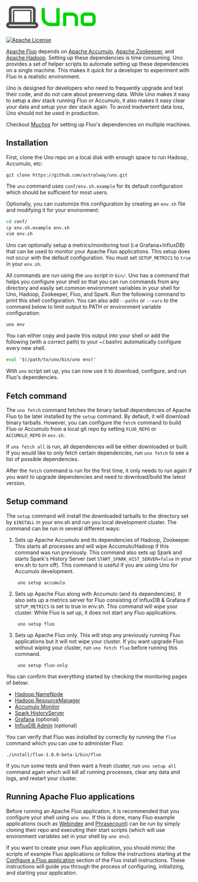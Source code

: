 ![Uno][logo]
---
[![Apache License][li]][ll]

[Apache Fluo][fluo] depends on [Apache Accumulo][accumulo], [Apache Zookeeper][zookeeper], and
[Apache Hadoop][hadoop]. Setting up these dependencies is time consuming. Uno provides a set of
helper scripts to automate setting up these dependencies on a single machine. This makes it quick
for a developer to experiment with Fluo in a realistic environment. 

Uno is designed for developers who need to frequently upgrade and test their code, and do not care
about preserving data. While Uno makes it easy to setup a dev stack running Fluo or Accumulo, it
also makes it easy clear your data and setup your dev stack again. To avoid inadvertent data loss,
Uno should not be used in production.

Checkout [Muchos] for setting up Fluo's dependencies on multiple machines.

## Installation

First, clone the Uno repo on a local disk with enough space to run Hadoop, Accumulo, etc:

    git clone https://github.com/astralway/uno.git

The `uno` command uses `conf/env.sh.example` for its default configuration which should be
sufficient for most users.

Optionally, you can customize this configuration by creating an `env.sh` file and modifying it for
your environment:

```bash
cd conf/
cp env.sh.example env.sh
vim env.sh
```

Uno can optionally setup a metrics/monitoring tool (i.e Grafana+InfluxDB) that can be used to
monitor your Apache Fluo applications. This setup does not occur with the default configuration. You
must set `SETUP_METRICS` to `true` in your `env.sh`.

All commands are run using the `uno` script in `bin/`. Uno has a command that helps you configure
your shell so that you can run commands from any directory and easily set common environment
variables in your shell for Uno, Hadoop, Zookeeper, Fluo, and Spark. Run the following command to
print this shell configuration. You can also add `--paths` or `--vars` to the command below to limit
output to PATH or environment variable configuration:

    uno env

You can either copy and paste this output into your shell or add the following (with a correct path)
to your ~/.bashrc automatically configure every new shell.

```bash
eval "$(/path/to/uno/bin/uno env)"
```

With `uno` script set up, you can now use it to download, configure, and run Fluo's dependencies.

## Fetch command

The `uno fetch` command fetches the binary tarball dependencies of Apache Fluo to be later installed
by the `setup` command. By default, it will download binary tarballs. However, you can configure the
`fetch` command to build Fluo or Accumulo from a local git repo by setting `FLUO_REPO` or
`ACCUMULO_REPO` in `env.sh`.

If `uno fetch all` is run, all dependencies will be either downloaded or built. If you would like to
only fetch certain dependencies, run `uno fetch` to see a list of possible dependencies.

After the `fetch` command is run for the first time, it only needs to run again if you want to
upgrade dependencies and need to download/build the latest version.

## Setup command

The `setup` command will install the downloaded tarballs to the directory set by `$INSTALL` in your
env.sh and run you local development cluster. The command can be run in several different ways:

1. Sets up Apache Accumulo and its dependencies of Hadoop, Zookeeper. This starts all processes and
   will wipe Accumulo/Hadoop if this command was run previously.  This command also sets up Spark
   and starts Spark's History Server (set `START_SPARK_HIST_SERVER=false` in your env.sh to turn 
   off). This command is useful if you are using Uno for Accumulo development.

        uno setup accumulo

2. Sets up Apache Fluo along with Accumulo (and its dependencies). It also sets up a metrics server
   for Fluo consisting of InfluxDB & Grafana if `SETUP_METRICS` is set to true in env.sh. This
   command will wipe your cluster. While Fluo is set up, it does not start any Fluo applications.

        uno setup fluo

3. Sets up Apache Fluo only. This will stop any previously running Fluo applications but it will not
   wipe your cluster. If you want upgrade Fluo without wiping your cluster, run `uno fetch fluo`
   before running this command.

        uno setup fluo-only

You can confirm that everything started by checking the monitoring pages of below:

 * [Hadoop NameNode](http://localhost:50070/)
 * [Hadoop ResourceManager](http://localhost:8088/)
 * [Accumulo Monitor](http://localhost:50095/)
 * [Spark HistoryServer](http://localhost:18080/)
 * [Grafana](http://localhost:3000/) (optional)
 * [InfluxDB Admin](http://localhost:8083/) (optional)

You can verify that Fluo was installed by correctly by running the `fluo` command which you can use
to administer Fluo:

    ./install/fluo-1.0.0-beta-1/bin/fluo

If you run some tests and then want a fresh cluster, run `uno setup all` command again which will
kill all running processes, clear any data and logs, and restart your cluster.

## Running Apache Fluo applications

Before running an Apache Fluo application, it is recommended that you configure your shell using
`uno env`. If this is done, many Fluo example applications (such as [Webindex] and [Phrasecount])
can be run by simply cloning their repo and executing their start scripts (which will use
environment variables set in your shell by `uno env`).

If you want to create your own Fluo application, you should mimic the scripts of example Fluo
applications or follow the instructions starting at the [Configure a Fluo application][configure]
section of the Fluo install instructions. These instructions will guide you through the process of
configuring, initializing, and starting your application.

[fluo]: http://fluo.apache.org/
[accumulo]: http://accumulo.apache.org/
[zookeeper]: http://zookeeper.apache.org/
[hadoop]: http://hadoop.apache.org/
[mirrors]: http://www.apache.org/dyn/closer.cgi
[Webindex]: https://github.com/astralway/webindex
[Phrasecount]: https://github.com/astralway/phrasecount
[configure]: https://github.com/apache/fluo/blob/master/docs/install.md#configure-a-fluo-application
[li]: http://img.shields.io/badge/license-ASL-blue.svg
[ll]: https://github.com/astralway/uno/blob/master/LICENSE
[logo]: contrib/uno-logo.png
[Muchos]: https://github.com/astralway/muchos
